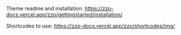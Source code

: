 Theme readme and installation:
https://zzo-docs.vercel.app/zzo/gettingstarted/installation/

Shortcodes to use:
https://zzo-docs.vercel.app/zzo/shortcodes/img/